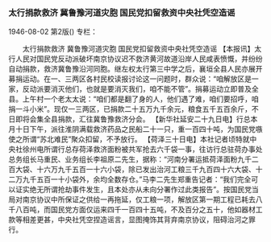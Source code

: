 ### 太行捐款救济  冀鲁豫河道灾胞 国民党扣留救资中央社凭空造谣

1946-08-02
第2版()
专栏：

　　太行捐款救济
    冀鲁豫河道灾胞
    国民党扣留救资中央社凭空造谣
    【本报讯】太行人民对国民党反动派破坏南京协议迟不救济黄河故道沿岸人民咸表愤慨，并纷纷自动捐款，救济冀鲁豫沿河同胞。继左权太行第三中学之后，襄垣全县人民亦展开募捐运动。在一、三两区各村民校读报讨论这一问题时，群众说：“咱解放区是一家，反动派要消灭他们，也就是要消灭我们，咱不能不管”。捐募运动立即普及全县。上午村一个老太太说：“咱们都是翻了身的人，他们遇了难，咱们要招呼，咱捐一斗小米”。现仅一三两区，已捐款二十五万九千余元，粮食五千五百余斤，不日即将会集全县捐款，汇往冀鲁豫救济分会。
    【新华社延安二十九日电】行总本月十日下午，派往淮阴满载救济药品之民船二十一只，重一百四十吨，为国民党嗾使之所谓“苏北难民”聚众扣留，不予放行。
    【荷泽三十日电】本社记者顷特就中央社徐州电所谓行总存荷泽救济面粉被共军抢去六千袋一事，往访行总驻荷办事处总务组长马重民、业务组长李祖原二先生，据称：“河南分署运抵荷泽面粉九千二百大袋、十六万九千五百一十六小袋，除已发出治河工粮三千九百四十六大袋、十二万九千五百一十小袋外，余均全数存仓。”马李二先生郑重告记者：“我们完全可以证实绝无所谓抢劫事件发生，且本处亦从未向分署作过此类报告”。按国民党当局对南京协议中所保证之供给一再拖延，仅工粮一项，解放区第一期工程已耗去八千八百吨，而国民党方面仅运来四千一百四十五吨，不及百分之五十，他如器材工款等相差更甚，中央社凭空捏造谣言，显图掩饰其背弃南京协议，阻碍治河之罪行。
